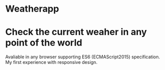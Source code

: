 # Weatherapp
# Check the current weaher in any point of the world

Avaliable in any browser supporting ES6 (ECMAScript2015) specification.
My first experience with responsive design.

